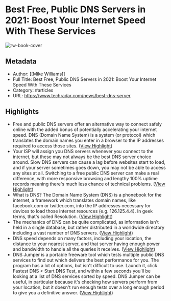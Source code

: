 # Best Free, Public DNS Servers in 2021: Boost Your Internet Speed With These Services

![rw-book-cover](https://readwise-assets.s3.amazonaws.com/static/images/article0.00998d930354.png)

## Metadata
- Author: [[Mike Williams]]
- Full Title: Best Free, Public DNS Servers in 2021: Boost Your Internet Speed With These Services
- Category: #articles
- URL: https://www.techradar.com/news/best-dns-server

## Highlights
- Free and public DNS servers offer an alternative way to connect safely online with the added bonus of potentially accelerating your internet speed. DNS (Domain Name System) is a system (or protocol) which translates the domain names you enter in a browser to the IP addresses required to access those sites. ([View Highlight](https://instapaper.com/read/1451022743/17670958))
- Your ISP will assign you DNS servers whenever you connect to the internet, but these may not always be the best DNS server choice around. Slow DNS servers can cause a lag before websites start to load, and if your server sometimes goes down, you may not be able to access any sites at all.
  Switching to a free public DNS server can make a real difference, with more responsive browsing and lengthy 100% uptime records meaning there's much less chance of technical problems. ([View Highlight](https://instapaper.com/read/1451022743/17670959))
- What is DNS?
  The Domain Name System (DNS) is a phonebook for the internet, a framework which translates domain names, like facebook.com or twitter.com, into the IP addresses necessary for devices to load those internet resources (e.g. 126.125.4.4). In geek terms, that's called Resolution. ([View Highlight](https://instapaper.com/read/1451022743/17670960))
- The mechanics of DNS can be quite complicated, as information isn't held in a single database, but rather distributed in a worldwide directory including a vast number of DNS servers. ([View Highlight](https://instapaper.com/read/1451022743/17670961))
- DNS speed depends on many factors, including your location, the distance to your nearest server, and that server having enough power and bandwidth to handle all the queries it receives. ([View Highlight](https://instapaper.com/read/1451022743/17670968))
- DNS Jumper is a portable freeware tool which tests multiple public DNS services to find out which delivers the best performance for you.
  The program has a lot of options, but isn't difficult to use. Launch it, click Fastest DNS > Start DNS Test, and within a few seconds you'll be looking at a list of DNS services sorted by speed.
  DNS Jumper can be useful, in particular because it's checking how servers perform from your location, but it doesn't run enough tests over a long enough period to give you a definitive answer. ([View Highlight](https://instapaper.com/read/1451022743/17670969))
